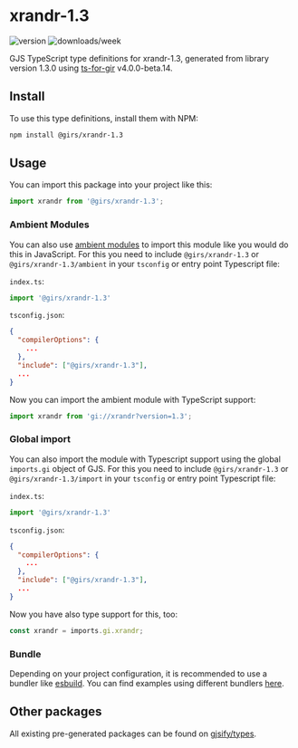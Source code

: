
# xrandr-1.3

![version](https://img.shields.io/npm/v/@girs/xrandr-1.3)
![downloads/week](https://img.shields.io/npm/dw/@girs/xrandr-1.3)


GJS TypeScript type definitions for xrandr-1.3, generated from library version 1.3.0 using [ts-for-gir](https://github.com/gjsify/ts-for-gir) v4.0.0-beta.14.


## Install

To use this type definitions, install them with NPM:
```bash
npm install @girs/xrandr-1.3
```

## Usage

You can import this package into your project like this:
```ts
import xrandr from '@girs/xrandr-1.3';
```

### Ambient Modules

You can also use [ambient modules](https://github.com/gjsify/ts-for-gir/tree/main/packages/cli#ambient-modules) to import this module like you would do this in JavaScript.
For this you need to include `@girs/xrandr-1.3` or `@girs/xrandr-1.3/ambient` in your `tsconfig` or entry point Typescript file:

`index.ts`:
```ts
import '@girs/xrandr-1.3'
```

`tsconfig.json`:
```json
{
  "compilerOptions": {
    ...
  },
  "include": ["@girs/xrandr-1.3"],
  ...
}
```

Now you can import the ambient module with TypeScript support: 

```ts
import xrandr from 'gi://xrandr?version=1.3';
```

### Global import

You can also import the module with Typescript support using the global `imports.gi` object of GJS.
For this you need to include `@girs/xrandr-1.3` or `@girs/xrandr-1.3/import` in your `tsconfig` or entry point Typescript file:

`index.ts`:
```ts
import '@girs/xrandr-1.3'
```

`tsconfig.json`:
```json
{
  "compilerOptions": {
    ...
  },
  "include": ["@girs/xrandr-1.3"],
  ...
}
```

Now you have also type support for this, too:

```ts
const xrandr = imports.gi.xrandr;
```

### Bundle

Depending on your project configuration, it is recommended to use a bundler like [esbuild](https://esbuild.github.io/). You can find examples using different bundlers [here](https://github.com/gjsify/ts-for-gir/tree/main/examples).

## Other packages

All existing pre-generated packages can be found on [gjsify/types](https://github.com/gjsify/types).

